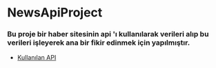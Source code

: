 # NewsApiProject

### Bu proje bir haber sitesinin api 'ı kullanılarak verileri alıp bu verileri işleyerek ana bir fikir edinmek için yapılmıştır.

- [Kullanılan API](https://newsapi.org)
